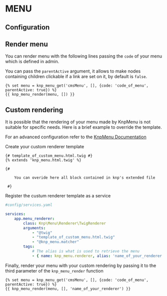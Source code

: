# MENU

## Configuration



## Render menu

You can render menu with the following lines passing the `code` of your menu which is defined in admin.

You can pass the `parentActive` argument, it allows to make nodes containing children clickable if a link are set on it, by default is `false`.

```twig
{% set menu = knp_menu_get('cmsMenu', [], {code: 'code_of_menu', parentActive: true}) %}
{{ knp_menu_render(menu, []) }}
```

## Custom rendering 

It is possible that the rendering of your menu made by KnpMenu is not suitable for specific needs. Here is a brief example to override the template.

For an advanced configuration refer to the [KnpMenu Documentation](https://symfony.com/doc/master/bundles/KnpMenuBundle/custom_renderer.html)

Create your custom renderer template

```twig
{# template_of_custom_menu.html.twig #}
{% extends 'knp_menu.html.twig' %}

{#

	You can overide here all block contained in knp's extended file

 #}
```

Register the custum renderer template as a service


```yaml
#config/services.yaml

services:
    app.menu_renderer:
        class: Knp\Menu\Renderer\TwigRenderer
        arguments:
            - "@twig"
            - "template_of_custom_menu.html.twig"
            - "@knp_menu.matcher"
        tags:
            # The alias is what is used to retrieve the menu
            - { name: knp_menu.renderer, alias: 'name_of_your_renderer' }
```

Finally, render your menu with your custom rendering by passing it to the third parameter of the `knp_menu_render` function

```twig
{% set menu = knp_menu_get('cmsMenu', [], {code: 'code_of_menu', parentActive: true}) %}
{{ knp_menu_render(menu, [], 'name_of_your_renderer') }}
```
